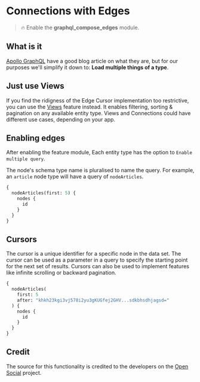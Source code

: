 # Connections with Edges

> :fire: Enable the **graphql_compose_edges** module.

## What is it

[Apollo GraphQL](https://www.apollographql.com/blog/graphql/explaining-graphql-connections/) have a good blog article on what they are, but for our purposes we'll simplify it down to: **Load multiple things of a type**.

## Just use Views

If you find the ridigness of the Edge Cursor implementation too restrictive, you can use the [Views](features/views.md) feature instead. It enables filtering, sorting & pagination on any available entity type. Views and Connections could have different use cases, depending on your app.

## Enabling edges

After enabling the feature module, Each entity type has the option to `Enable multiple query`.

The node's schema type name is pluralised to name the query. For example, an `article` node type will have a query of `nodeArticles`.

```graphql
{
  nodeArticles(first: 5) {
    nodes {
      id
    }
  }
}
```

## Cursors

The cursor is a unique identifier for a specific node in the data set. The cursor can be used as a parameter in a query to specify the starting point for the next set of results. Cursors can also be used to implement features like infinite scrolling or backward pagination.

```graphql
{
  nodeArticles(
    first: 5
    after: "khkh23kgi3vj578i2yu3gKUGfej2GHV...sdkbhsdhjagsd="
  ) {
    nodes {
      id
    }
  }
}
```

## Credit

The source for this functionality is credited to the developers on the [Open Social](https://www.drupal.org/project/social) project.
